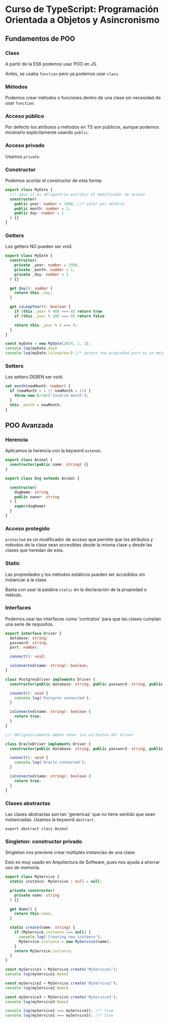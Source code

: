 # Curso de TypeScript: Programación Orientada a Objetos y Asincronismo

## Fundamentos de POO

### Class

A partir de la ES6 podemos usar POO en JS.

Antes, se usaba `function` pero ya podemos usar `class`.

### Métodos

Podemos crear métodos o funciones dentro de una clase sin necesidad de usar `function`.

### Acceso público

Por defecto los atributos y métodos en TS son públicos, aunque podemos mostrarlo explícitamente usando `public`.

### Acceso privado

Usamos `private`.

### Constructor

Podemos acortar el constructor de esta forma:

```typescript
export class MyDate {
  //! aquí sí es obligatorio escribir el modificador de acceso
  constructor(
    public year: number = 1998, //* valor por defecto
    public month: number = 1,
    public day: number = 1
  ) {}
}
```

### Getters

Los getters NO pueden ser void.

```typescript
export class MyDate {
  constructor(
    private _year: number = 1998,
    private _month: number = 1,
    private _day: number = 1
  ) {}

  get day(): number {
    return this._day;
  }

  get isLeapYear(): boolean {
    if (this._year % 400 === 0) return true
    if (this._year % 100 === 0) return false

    return this._year % 4 === 0;
  }
}

const myDate = new MyDate(2024, 1, 1);
console.log(myDate.day)
console.log(myDate.isLeapYear) //* parece una propiedad pero es un método


```

### Setters

Los setters DEBEN ser void.

```typescript
set month(newMonth: number) {
  if (newMonth < 1 || newMonth > 12) {
    throw new Error('Invalid month');
  }
  this._month = newMonth;
}
```

## POO Avanzada

### Herencia

Aplicamos la herencia con la keyword `extends`.

```typescript
export class Animal {
  constructor(public name: string) {}
}

export class Dog extends Animal {

  constructor(
    dogName: string,
    public owner: string
  ) {
    super(dogName)
  }
}

```

### Acceso protegido

`protected` es un modificador de acceso que permite que los atributos y métodos de la clase sean accesibles desde la misma clase y desde las clases que heredan de esta.

### Static

Las propiedades y los métodos estáticos pueden ser accedidos sin instanciar a la clase.

Basta con usar la palabra `static` en la declaración de la propiedad o método.

### Interfaces

Podemos usar las interfaces como 'contratos' para que las clases cumplan una serie de requisitos.

```typescript
export interface Driver {
  database: string;
  password: string;
  port: number;

  connect(): void;

  isConnected(name: string): boolean;
}

class PostgresDriver implements Driver {
  constructor(public database: string, public password: string, public port: number) {}

  connect(): void {
    console.log('Postgres connected');
  }

  isConnected(name: string): boolean {
    return true;
  }
}

//! Obligatoriamente deben tener los atributos del driver

class OracleDriver implements Driver {
  constructor(public database: string, public password: string, public port: number) {}

  connect(): void {
    console.log('Oracle connected');
  }

  isConnected(name: string): boolean {
    return true;
  }
}

```

### Clases abstractas

Las clases abstractas son tan 'genericas' que no tiene sentido que sean instanciadas. Usamos la keyword `abstract`.

`export abstract class Animal`

### Singleton: constructor privado

Singleton nos previene crear múltiples instancias de una clase.

Esto es muy usado en Arquitectura de Software, pues nos ayuda a ahorrar uso de memoria.

```typescript
export class MyService {
  static instance: MyService | null = null;

  private constructor(
    private name: string
  ) {}

  get Name() {
    return this.name;
  }

  static create(name: string) {
    if (MyService.instance === null) {
      console.log('Creating new instance');
      MyService.instance = new MyService(name);
    }
    return MyService.instance;
  }
}

const myService1 = MyService.create('MyService1');
console.log(myService1.Name)

const myService2 = MyService.create('MyService2');
console.log(myService2.Name)

const myService3 = MyService.create('MyService3');
console.log(myService3.Name)

console.log(myService1 === myService2); //* true
console.log(myService1 === myService3); //* true

```
